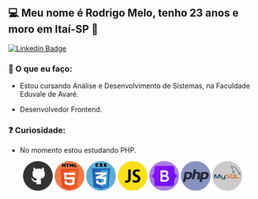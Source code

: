 ## 💻 Meu nome é Rodrigo Melo, tenho 23 anos e moro em Itaí-SP 👋

[![Linkedin Badge](https://img.shields.io/badge/-LinkedIn-blue?style=flat-square&logo=Linkedin&logoColor=white&link=https://www.linkedin.com/in/rodrigo-melo-313a87142)](https://www.linkedin.com/in/rodrigo-melo-313a87142)
 
### 💬 O que eu faço:

- Estou cursando Análise e Desenvolvimento de Sistemas, na Faculdade Eduvale de Avaré.

- Desenvolvedor Frontend.

### ❓ Curiosidade:

- No momento estou estudando PHP.


<p align="center">
 <img src="https://github.com/Rodrigomelo220/Rodrigomelo220/blob/main/.github/github.png" alt="Github" height="60"/>
 <img src="https://github.com/Rodrigomelo220/Rodrigomelo220/blob/main/.github/html 2.png" alt="HTML" height="60"/>
 <img src="https://github.com/Rodrigomelo220/Rodrigomelo220/blob/main/.github/css 2.png" alt="CSS" height="60"/>
 <img src="https://github.com/Rodrigomelo220/Rodrigomelo220/blob/main/.github/js.png" alt="Javascript" height="60"/>
 <img src="https://github.com/Rodrigomelo220/Rodrigomelo220/blob/main/.github/bootstrap 2.png" alt="Bootstrap" height="60"/>
 <img src="https://github.com/Rodrigomelo220/Rodrigomelo220/blob/main/.github/php.png" alt="Javascript" height="60"/>
 <img src="https://github.com/Rodrigomelo220/Rodrigomelo220/blob/main/.github/mysql 1.png" alt="Javascript" height="60"/>
 </p>
